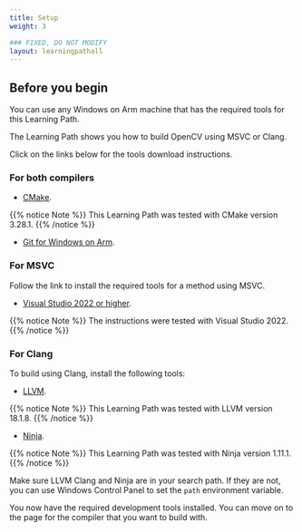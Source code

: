 ```yaml
---
title: Setup
weight: 3

### FIXED, DO NOT MODIFY
layout: learningpathall
---
```

## Before you begin

You can use any Windows on Arm machine that has the required tools for this Learning Path. 

The Learning Path shows you how to build OpenCV using MSVC or Clang. 

Click on the links below for the tools download instructions.

### For both compilers

* [CMake](/install-guides/cmake).

{{% notice Note %}}
This Learning Path was tested with CMake version 3.28.1.
{{% /notice %}}

* [Git for Windows on Arm](/install-guides/git-woa).

### For MSVC

Follow the link to install the required tools for a method using MSVC.

* [Visual Studio 2022 or higher](/install-guides/vs-woa). 

{{% notice Note %}}
The instructions were tested with Visual Studio 2022.
{{% /notice %}}

### For Clang

To build using Clang, install the following tools:

* [LLVM](/install-guides/llvm-woa/).

{{% notice Note %}}
This Learning Path was tested with LLVM version 18.1.8.
{{% /notice %}}

* [Ninja]( https://github.com/ninja-build/ninja/releases).

{{% notice Note %}}
This Learning Path was tested with Ninja version 1.11.1.
{{% /notice %}}

Make sure LLVM Clang and Ninja are in your search path. If they are not, you can use Windows Control Panel to set the `path` environment variable.

You now have the required development tools installed. You can move on to the page for the compiler that you want to build with.